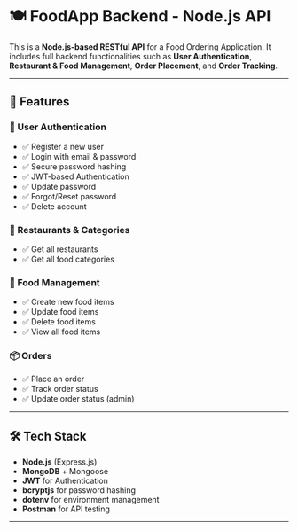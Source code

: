 # 🍽️ FoodApp Backend - Node.js API

This is a **Node.js-based RESTful API** for a Food Ordering Application. It includes full backend functionalities such as **User Authentication**, **Restaurant & Food Management**, **Order Placement**, and **Order Tracking**.

---

## 🚀 Features

### 👤 User Authentication
- ✅ Register a new user
- ✅ Login with email & password
- ✅ Secure password hashing
- ✅ JWT-based Authentication
- ✅ Update password
- ✅ Forgot/Reset password
- ✅ Delete account

### 🏢 Restaurants & Categories
- ✅ Get all restaurants
- ✅ Get all food categories

### 🍕 Food Management
- ✅ Create new food items
- ✅ Update food items
- ✅ Delete food items
- ✅ View all food items

### 📦 Orders
- ✅ Place an order
- ✅ Track order status
- ✅ Update order status (admin)

---

## 🛠️ Tech Stack

- **Node.js** (Express.js)
- **MongoDB** + Mongoose
- **JWT** for Authentication
- **bcryptjs** for password hashing
- **dotenv** for environment management
- **Postman** for API testing

---
